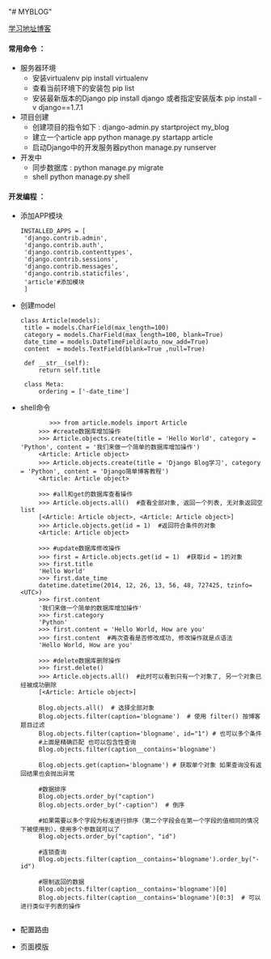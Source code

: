 "# MYBLOG" 


   [学习地址博客](https://andrew-liu.gitbooks.io/django-blog/content/ )
  
 #### 常用命令 ：
- 服务器环境
    - 安装virtualenv pip install virtualenv  
    - 查看当前环境下的安装包 pip list  
    - 安装最新版本的Django pip install  django 或者指定安装版本 pip install -v django==1.7.1
- 项目创建
    - 创建项目的指令如下 : django-admin.py startproject my_blog
    - 建立一个article app python manage.py startapp article
    - 启动Django中的开发服务器python manage.py runserver  
- 开发中
    - 同步数据库 : python manage.py migrate
    - shell python manage.py shell


 #### 开发编程 ：
 
 - 添加APP模块
   ````
   INSTALLED_APPS = [
    'django.contrib.admin',
    'django.contrib.auth',
    'django.contrib.contenttypes',
    'django.contrib.sessions',
    'django.contrib.messages',
    'django.contrib.staticfiles',
    'article'#添加模块
    ]
   ````
 - 创建model
   ```
   class Article(models):
    title = models.CharField(max_length=100)
    category = models.CharField(max_length=100, blank=True)
    date_time = models.DateTimeField(auto_now_add=True)
    content  = models.TextField(blank=True ,null=True)

    def __str__(self):
        return self.title

    class Meta:
        ordering = ['-date_time']
   ```
 - shell命令
   ````
           >>> from article.models import Article
        >>> #create数据库增加操作
        >>> Article.objects.create(title = 'Hello World', category = 'Python', content = '我们来做一个简单的数据库增加操作')
        <Article: Article object>
        >>> Article.objects.create(title = 'Django Blog学习', category = 'Python', content = 'Django简单博客教程')
        <Article: Article object>
        
        >>> #all和get的数据库查看操作
        >>> Article.objects.all()  #查看全部对象, 返回一个列表, 无对象返回空list
        [<Article: Article object>, <Article: Article object>]
        >>> Article.objects.get(id = 1)  #返回符合条件的对象
        <Article: Article object>
        
        >>> #update数据库修改操作
        >>> first = Article.objects.get(id = 1)  #获取id = 1的对象
        >>> first.title
        'Hello World'
        >>> first.date_time
        datetime.datetime(2014, 12, 26, 13, 56, 48, 727425, tzinfo=<UTC>)
        >>> first.content
        '我们来做一个简单的数据库增加操作'
        >>> first.category
        'Python'
        >>> first.content = 'Hello World, How are you'
        >>> first.content  #再次查看是否修改成功, 修改操作就是点语法
        'Hello World, How are you'
        
        >>> #delete数据库删除操作
        >>> first.delete()
        >>> Article.objects.all()  #此时可以看到只有一个对象了, 另一个对象已经被成功删除
        [<Article: Article object>]  
        
        Blog.objects.all()  # 选择全部对象
        Blog.objects.filter(caption='blogname')  # 使用 filter() 按博客题目过滤
        Blog.objects.filter(caption='blogname', id="1") # 也可以多个条件
        #上面是精确匹配 也可以包含性查询
        Blog.objects.filter(caption__contains='blogname')
        
        Blog.objects.get(caption='blogname') # 获取单个对象 如果查询没有返回结果也会抛出异常
        
        #数据排序
        Blog.objects.order_by("caption")
        Blog.objects.order_by("-caption")  # 倒序
        
        #如果需要以多个字段为标准进行排序（第二个字段会在第一个字段的值相同的情况下被使用到），使用多个参数就可以了
        Blog.objects.order_by("caption", "id")
        
        #连锁查询
        Blog.objects.filter(caption__contains='blogname').order_by("-id")
        
        #限制返回的数据
        Blog.objects.filter(caption__contains='blogname')[0]
        Blog.objects.filter(caption__contains='blogname')[0:3]  # 可以进行类似于列表的操作
           
   ````
 - 配置路由
  
 - 页面模版
            